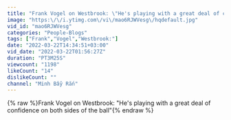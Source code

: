```yaml
---
title: "Frank Vogel on Westbrook: \"He's playing with a great deal of confidence on both sides of the ball\""
image: "https:\/\/i.ytimg.com\/vi\/mao6RJWVesg\/hqdefault.jpg"
vid_id: "mao6RJWVesg"
categories: "People-Blogs"
tags: ["Frank","Vogel","Westbrook:"]
date: "2022-03-22T14:34:51+03:00"
vid_date: "2022-03-22T01:56:27Z"
duration: "PT3M25S"
viewcount: "1198"
likeCount: "14"
dislikeCount: ""
channel: "Minh Bẫy Rắn"
---
```

{% raw %}Frank Vogel on Westbrook: &quot;He's playing with a great deal of confidence on both sides of the ball&quot;{% endraw %}
